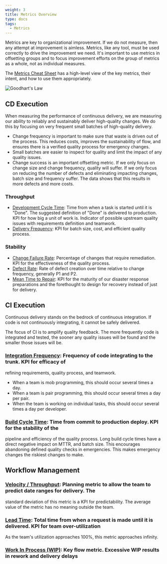 ```yaml
---
weight: 3
title: Metrics Overview
type: docs
tags:
  - Metrics
---
```


Metrics are key to organizational improvement. If we do not measure, then any attempt at improvement is aimless.
Metrics, like any tool, must be used correctly to drive the improvement we need. It's important to use metrics in
offsetting groups and to focus improvement efforts on the group of metrics as a whole, not as individual measures.

The [Metrics Cheat Sheet](/docs/metrics//metrics-cheat-sheet) has a high-level view of the key metrics, their intent, and how to
use them appropriately.

![Goodhart's Law](/images/Goodharts-law.jpg#width=50%)

## CD Execution

When measuring the performance of continuous delivery, we are measuring our ability to reliably and sustainably deliver high-quality changes. We do this by focusing on very frequent small batches of high-quality delivery.

- Change frequency is important to make sure that waste is driven out of the process. This reduces costs, improves the
  sustainability of flow, and ensures there is a verified quality process for emergency changes.
- Small batches are easier to inspect for quality and limit the impact of any quality issues.
- Change success is an important offsetting metric. If we only focus on change size and change frequency,
  quality will suffer. If we only focus on reducing the number of defects and eliminating impacting changes, batch size
  and frequency suffer. The data shows that this results in more defects and more costs.

### Throughput

- [Development Cycle Time](/docs/metrics//development-cycle-time): Time from when a task is started until it is "Done". The
    suggested definition of "Done" is delivered to production. KPI for how big a unit of work is. Indicator of
    possible upstream quality issues with requirements definition and teamwork.
- [Delivery Frequency](/docs/metrics//release-frequency): KPI for batch size, cost, and efficient quality process.

### Stability

- [Change Failure Rate](/docs/metrics//change-fail-rate): Percentage of changes that require remediation. KPI for the effectiveness of the quality process.
- [Defect Rate](/docs/metrics//defect-rate): Rate of defect creation over time relative to change frequency, generally P1 and P2.
- [Mean Time to Repair](/docs/metrics//mean-time-to-repair): KPI for the maturity of our disaster response preparations and
    the forethought to design for recovery instead of just for delivery.

## CI Execution

Continuous delivery stands on the bedrock of continuous integration. If code is not continuously integrating, it cannot
be safely delivered.

The focus of CI is to amplify quality feedback. The more frequently code is integrated and tested, the sooner any
quality issues will be found and the smaller those issues will be.

### [Integration Frequency](/docs/metrics//integration-frequency): Frequency of code integrating to the trunk. KPI for efficacy of

  refining requirements, quality process, and teamwork.

- When a team is mob programming, this should occur several times a day.
- When a team is pair programming, this should occur several times a day per pair.
- When the team is working on individual tasks, this should occur several times a day per developer.

### [Build Cycle Time](/docs/metrics//build-duration): Time from commit to production deploy. KPI for the stability of the

  pipeline and efficiency of the quality process. Long build cycle times have a direct negative impact on MTTR, and
  batch size. This encourages abandoning defined quality checks in emergencies. This makes emergency changes the
  riskiest changes to make.

## Workflow Management

### [Velocity / Throughput](/docs/metrics/velocity): Planning metric to allow the team to predict date ranges for delivery. The

  standard deviation of this metric is a KPI for predictability. The average value of the metric has no meaning outside
  the team.

### [Lead Time](/docs/metrics/lead-time): Total time from when a request is made until it is delivered. KPI for team over-utilization

  As the team's utilization approaches 100%, this metric approaches infinity.
  
### [Work In Process (WIP)](/docs/metrics//work-in-progress): Key flow metric. Excessive WIP results in rework and delivery delays
